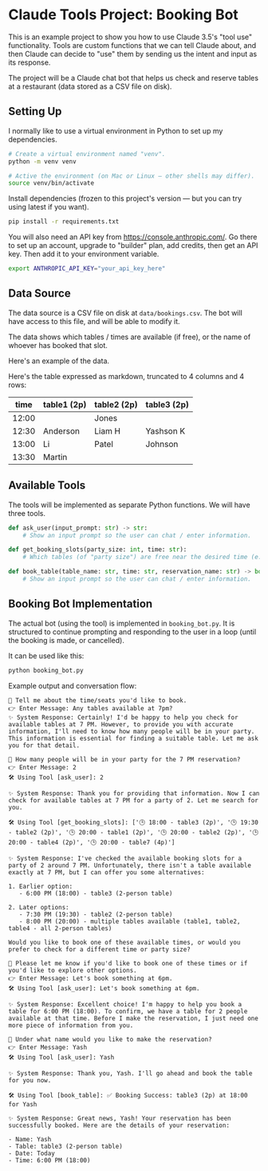 # Claude Tools Project: Booking Bot

This is an example project to show you how to use Claude 3.5's "tool use" functionality. Tools are custom functions that we can tell Claude about, and then Claude can decide to "use" them by sending us the intent and input as its response.

The project will be a Claude chat bot that helps us check and reserve tables at a restaurant (data stored as a CSV file on disk).

## Setting Up

I normally like to use a virtual environment in Python to set up my dependencies.

```sh
# Create a virtual environment named "venv".
python -m venv venv

# Active the environment (on Mac or Linux — other shells may differ).
source venv/bin/activate
```

Install dependencies (frozen to this project's version — but you can try using latest if you want).

```sh
pip install -r requirements.txt
```

You will also need an API key from https://console.anthropic.com/. Go there to set up an account, upgrade to "builder" plan, add credits, then get an API key. Then add it to your environment variable.

```sh
export ANTHROPIC_API_KEY="your_api_key_here"
```

## Data Source

The data source is a CSV file on disk at `data/bookings.csv`. The bot will have access to this file, and will be able to modify it.

The data shows which tables / times are available (if free), or the name of whoever has booked that slot.

Here's an example of the data.

Here's the table expressed as markdown, truncated to 4 columns and 4 rows:

| time  | table1 (2p) | table2 (2p) | table3 (2p) |
| ----- | ----------- | ----------- | ----------- |
| 12:00 |             | Jones       |             |
| 12:30 | Anderson    | Liam H      | Yashson K   |
| 13:00 | Li          | Patel       | Johnson     |
| 13:30 | Martin      |             |             |

## Available Tools

The tools will be implemented as separate Python functions. We will have three tools.

```python
def ask_user(input_prompt: str) -> str:
    # Show an input prompt so the user can chat / enter information.
```

```python
def get_booking_slots(party_size: int, time: str):
    # Which tables (of "party size") are free near the desired time (e.g. 9:30)?
```

```python
def book_table(table_name: str, time: str, reservation_name: str) -> bool:
    # Show an input prompt so the user can chat / enter information.
```

## Booking Bot Implementation

The actual bot (using the tool) is implemented in `booking_bot.py`. It is structured to continue prompting and responding to the user in a loop (until the booking is made, or cancelled).

It can be used like this:

```sh
python booking_bot.py
```

Example output and conversation flow:

```
💬 Tell me about the time/seats you'd like to book.
👉 Enter Message: Any tables available at 7pm?
✨ System Response: Certainly! I'd be happy to help you check for available tables at 7 PM. However, to provide you with accurate information, I'll need to know how many people will be in your party. This information is essential for finding a suitable table. Let me ask you for that detail.

💬 How many people will be in your party for the 7 PM reservation?
👉 Enter Message: 2
🛠️ Using Tool [ask_user]: 2

✨ System Response: Thank you for providing that information. Now I can check for available tables at 7 PM for a party of 2. Let me search for you.

🛠️ Using Tool [get_booking_slots]: ['🕒 18:00 - table3 (2p)', '🕒 19:30 - table2 (2p)', '🕒 20:00 - table1 (2p)', '🕒 20:00 - table2 (2p)', '🕒 20:00 - table4 (2p)', '🕒 20:00 - table7 (4p)']

✨ System Response: I've checked the available booking slots for a party of 2 around 7 PM. Unfortunately, there isn't a table available exactly at 7 PM, but I can offer you some alternatives:

1. Earlier option:
   - 6:00 PM (18:00) - table3 (2-person table)

2. Later options:
   - 7:30 PM (19:30) - table2 (2-person table)
   - 8:00 PM (20:00) - multiple tables available (table1, table2, table4 - all 2-person tables)

Would you like to book one of these available times, or would you prefer to check for a different time or party size?

💬 Please let me know if you'd like to book one of these times or if you'd like to explore other options.
👉 Enter Message: Let's book something at 6pm.
🛠️ Using Tool [ask_user]: Let's book something at 6pm.

✨ System Response: Excellent choice! I'm happy to help you book a table for 6:00 PM (18:00). To confirm, we have a table for 2 people available at that time. Before I make the reservation, I just need one more piece of information from you.

💬 Under what name would you like to make the reservation?
👉 Enter Message: Yash
🛠️ Using Tool [ask_user]: Yash

✨ System Response: Thank you, Yash. I'll go ahead and book the table for you now.

🛠️ Using Tool [book_table]: ✅ Booking Success: table3 (2p) at 18:00 for Yash

✨ System Response: Great news, Yash! Your reservation has been successfully booked. Here are the details of your reservation:

- Name: Yash
- Table: table3 (2-person table)
- Date: Today
- Time: 6:00 PM (18:00)
```
